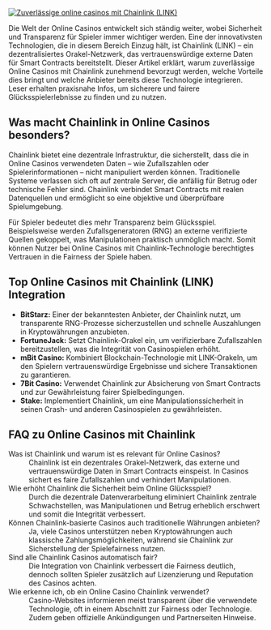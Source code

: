[![Zuverlässige online casinos mit Chainlink (LINK)](https://123-caf.pages.dev/gitsignup.png)](https://vrmoo.ru/Bt82HjjY)

<p>Die Welt der Online Casinos entwickelt sich ständig weiter, wobei Sicherheit und Transparenz für Spieler immer wichtiger werden. Eine der innovativsten Technologien, die in diesem Bereich Einzug hält, ist Chainlink (LINK) – ein dezentralisiertes Orakel-Netzwerk, das vertrauenswürdige externe Daten für Smart Contracts bereitstellt. Dieser Artikel erklärt, warum zuverlässige Online Casinos mit Chainlink zunehmend bevorzugt werden, welche Vorteile dies bringt und welche Anbieter bereits diese Technologie integrieren. Leser erhalten praxisnahe Infos, um sicherere und fairere Glücksspielerlebnisse zu finden und zu nutzen.</p>  <h2>Was macht Chainlink in Online Casinos besonders?</h2> <p>Chainlink bietet eine dezentrale Infrastruktur, die sicherstellt, dass die in Online Casinos verwendeten Daten – wie Zufallszahlen oder Spielerinformationen – nicht manipuliert werden können. Traditionelle Systeme verlassen sich oft auf zentrale Server, die anfällig für Betrug oder technische Fehler sind. Chainlink verbindet Smart Contracts mit realen Datenquellen und ermöglicht so eine objektive und überprüfbare Spielumgebung.</p> <p>Für Spieler bedeutet dies mehr Transparenz beim Glücksspiel. Beispielsweise werden Zufallsgeneratoren (RNG) an externe verifizierte Quellen gekoppelt, was Manipulationen praktisch unmöglich macht. Somit können Nutzer bei Online Casinos mit Chainlink-Technologie berechtigtes Vertrauen in die Fairness der Spiele haben.</p>  <h2>Top Online Casinos mit Chainlink (LINK) Integration</h2> <ul>   <li><strong>BitStarz:</strong> Einer der bekanntesten Anbieter, der Chainlink nutzt, um transparente RNG-Prozesse sicherzustellen und schnelle Auszahlungen in Kryptowährungen anzubieten.</li>   <li><strong>FortuneJack:</strong> Setzt Chainlink-Orakel ein, um verifizierbare Zufallszahlen bereitzustellen, was die Integrität von Casinospielen erhöht.</li>   <li><strong>mBit Casino:</strong> Kombiniert Blockchain-Technologie mit LINK-Orakeln, um den Spielern vertrauenswürdige Ergebnisse und sichere Transaktionen zu garantieren.</li>   <li><strong>7Bit Casino:</strong> Verwendet Chainlink zur Absicherung von Smart Contracts und zur Gewährleistung fairer Spielbedingungen.</li>   <li><strong>Stake:</strong> Implementiert Chainlink, um eine Manipulationssicherheit in seinen Crash- und anderen Casinospielen zu gewährleisten.</li> </ul>  <h2>FAQ zu Online Casinos mit Chainlink</h2> <dl>   <dt>Was ist Chainlink und warum ist es relevant für Online Casinos?</dt>   <dd>Chainlink ist ein dezentrales Orakel-Netzwerk, das externe und vertrauenswürdige Daten in Smart Contracts einspeist. In Casinos sichert es faire Zufallszahlen und verhindert Manipulationen.</dd>    <dt>Wie erhöht Chainlink die Sicherheit beim Online Glücksspiel?</dt>   <dd>Durch die dezentrale Datenverarbeitung eliminiert Chainlink zentrale Schwachstellen, was Manipulationen und Betrug erheblich erschwert und somit die Integrität verbessert.</dd>    <dt>Können Chainlink-basierte Casinos auch traditionelle Währungen anbieten?</dt>   <dd>Ja, viele Casinos unterstützen neben Kryptowährungen auch klassische Zahlungsmöglichkeiten, während sie Chainlink zur Sicherstellung der Spielefairness nutzen.</dd>    <dt>Sind alle Chainlink Casinos automatisch fair?</dt>   <dd>Die Integration von Chainlink verbessert die Fairness deutlich, dennoch sollten Spieler zusätzlich auf Lizenzierung und Reputation des Casinos achten.</dd>    <dt>Wie erkenne ich, ob ein Online Casino Chainlink verwendet?</dt>   <dd>Casino-Websites informieren meist transparent über die verwendete Technologie, oft in einem Abschnitt zur Fairness oder Technologie. Zudem geben offizielle Ankündigungen und Partnerseiten Hinweise.</dd> </dl>
